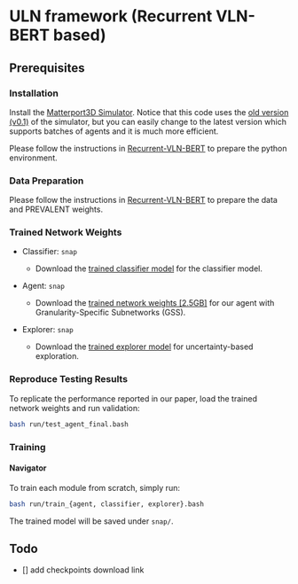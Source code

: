 # ULN framework (Recurrent VLN-BERT based)

## Prerequisites

### Installation

Install the [Matterport3D Simulator](https://github.com/peteanderson80/Matterport3DSimulator). Notice that this code uses the [old version (v0.1)](https://github.com/peteanderson80/Matterport3DSimulator/tree/v0.1) of the simulator, but you can easily change to the latest version which supports batches of agents and it is much more efficient.

Please follow the instructions in [Recurrent-VLN-BERT](https://github.com/YicongHong/Recurrent-VLN-BERT) to prepare the python environment. 


### Data Preparation

Please follow the instructions in [Recurrent-VLN-BERT](https://github.com/YicongHong/Recurrent-VLN-BERT) to prepare the data and PREVALENT weights. 


### Trained Network Weights

- Classifier: `snap`
    - Download the [trained classifier model]() for the classifier model.

- Agent: `snap`
    - Download the [trained network weights [2.5GB]]() for our agent with Granularity-Specific Subnetworks (GSS).

- Explorer: `snap`
    - Download the [trained explorer model]() for uncertainty-based exploration. 


### Reproduce Testing Results

To replicate the performance reported in our paper, load the trained network weights and run validation:
```bash
bash run/test_agent_final.bash
```

### Training

#### Navigator

To train each module from scratch, simply run:
```bash
bash run/train_{agent, classifier, explorer}.bash
```
The trained model will be saved under `snap/`.


## Todo
- [] add checkpoints download link